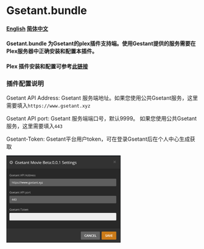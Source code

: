 # Gsetant.bundle

#### [English](README.md) [简体中文](README-cn.md)


#### Gsetant.bundle 为Gsetant的plex插件支持端。使用Gestant提供的服务需要在Plex服务器中正确安装和配置本插件。

#### Plex 插件安装和配置可参考[此链接](https://github.com/Tosslog/PlexMediaServer/wiki/Plex-%E6%8F%92%E4%BB%B6-%E5%AE%89%E8%A3%85%E4%B8%8E%E5%88%A0%E9%99%A4)


### 插件配置说明

Gsetant API Address: Gsetant 服务端地址。如果您使用公共Gsetant服务，这里需要填入`https://www.gsetant.xyz`

Gsetant API port: Gsetant 服务端端口号，默认9999。 如果您使用公共Gsetant服务，这里需要填入`443`

Gsetant-Token: Gsetant平台用户token，可在登录Gsetant后在个人中心生成获取


<img src="setting.png" alt="setting" width="300"/>
